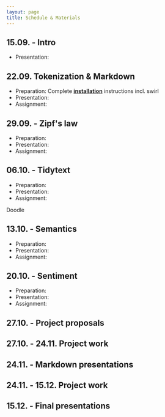 ```yaml
---
layout: page
title: Schedule & Materials
---
```


## 15.09. - Intro

- Presentation:

## <b>22.09.</b> Tokenization & Markdown

- Preparation: Complete <a href="menu/installation"><b>installation</b></a> instructions incl. swirl
- Presentation:
- Assignment:

## 29.09. - Zipf's law

- Preparation:
- Presentation:
- Assignment:

## 06.10. - Tidytext

- Preparation:
- Presentation:
- Assignment:

Doodle

## 13.10. - Semantics

- Preparation:
- Presentation:
- Assignment:

## 20.10. - Sentiment

- Preparation:
- Presentation:
- Assignment:

## 27.10. - Project proposals

## 27.10. - 24.11. Project work

## 24.11. - Markdown presentations

## 24.11. - 15.12. Project work

## 15.12. - Final presentations

